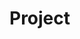 # Project
<!-- ! Profile Delete;-->
<!-- TODO: Credit Tile; Kontrola překrývání rezervací; Kalendář dne s nejbližší rezervací; REFACTORING projektu, Odebrat vsechny console.log()-->